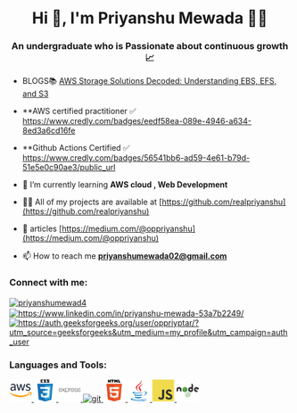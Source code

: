 <h1 align="center">Hi 👋, I'm Priyanshu Mewada 👨‍💻</h1>
<h3 align="center">An undergraduate who is Passionate about continuous growth 📈</h3>

- BLOGS📚 [AWS Storage Solutions Decoded: Understanding EBS, EFS, and S3](https://medium.com/@oppriyanshu/aws-storage-solutions-decoded-understanding-ebs-efs-and-s3-f032ab78eb36)

-    **AWS certified practitioner ✅  https://www.credly.com/badges/eedf58ea-089e-4946-a634-8ed3a6cd16fe
-    **Github Actions Certified ✅  https://www.credly.com/badges/56541bb6-ad59-4e61-b79d-51e5e0c90ae3/public_url

- 🌱 I’m currently learning **AWS cloud , Web Development**

- 👨‍💻 All of my projects are available at [https://github.com/realpriyanshu](https://github.com/realpriyanshu)

- 📝  articles [https://medium.com/@oppriyanshu](https://medium.com/@oppriyanshu)

- 📫 How to reach me **priyanshumewada02@gmail.com**

<h3 align="left">Connect with me:</h3>
<p align="left">
<a href="https://twitter.com/priyanshumewad4" target="blank"><img align="center" src="https://raw.githubusercontent.com/rahuldkjain/github-profile-readme-generator/master/src/images/icons/Social/twitter.svg" alt="priyanshumewad4" height="30" width="40" /></a>
<a href="https://linkedin.com/in/https://www.linkedin.com/in/priyanshu-mewada-53a7b2249/" target="blank"><img align="center" src="https://raw.githubusercontent.com/rahuldkjain/github-profile-readme-generator/master/src/images/icons/Social/linked-in-alt.svg" alt="https://www.linkedin.com/in/priyanshu-mewada-53a7b2249/" height="30" width="40" /></a>
<a href="https://auth.geeksforgeeks.org/user/https://auth.geeksforgeeks.org/user/oppriyptar/?utm_source=geeksforgeeks&utm_medium=my_profile&utm_campaign=auth_user" target="blank"><img align="center" src="https://raw.githubusercontent.com/rahuldkjain/github-profile-readme-generator/master/src/images/icons/Social/geeks-for-geeks.svg" alt="https://auth.geeksforgeeks.org/user/oppriyptar/?utm_source=geeksforgeeks&utm_medium=my_profile&utm_campaign=auth_user" height="30" width="40" /></a>
</p>

<h3 align="left">Languages and Tools:</h3>
<p align="left"> <a href="https://aws.amazon.com" target="_blank" rel="noreferrer"> <img src="https://raw.githubusercontent.com/devicons/devicon/master/icons/amazonwebservices/amazonwebservices-original-wordmark.svg" alt="aws" width="40" height="40"/>  <a href="https://www.w3schools.com/css/" target="_blank" rel="noreferrer"> <img src="https://raw.githubusercontent.com/devicons/devicon/master/icons/css3/css3-original-wordmark.svg" alt="css3" width="40" height="40"/> </a> <a href="https://expressjs.com" target="_blank" rel="noreferrer"> <img src="https://raw.githubusercontent.com/devicons/devicon/master/icons/express/express-original-wordmark.svg" alt="express" width="40" height="40"/> </a> <a href="https://git-scm.com/" target="_blank" rel="noreferrer"> <img src="https://www.vectorlogo.zone/logos/git-scm/git-scm-icon.svg" alt="git" width="40" height="40"/> </a> <a href="https://www.w3.org/html/" target="_blank" rel="noreferrer"> <img src="https://raw.githubusercontent.com/devicons/devicon/master/icons/html5/html5-original-wordmark.svg" alt="html5" width="40" height="40"/> </a> <a href="https://www.java.com" target="_blank" rel="noreferrer"> <img src="https://raw.githubusercontent.com/devicons/devicon/master/icons/java/java-original.svg" alt="java" width="40" height="40"/> </a> <a href="https://developer.mozilla.org/en-US/docs/Web/JavaScript" target="_blank" rel="noreferrer"> <img src="https://raw.githubusercontent.com/devicons/devicon/master/icons/javascript/javascript-original.svg" alt="javascript" width="40" height="40"/> </a> <a href="https://nodejs.org" target="_blank" rel="noreferrer"> <img src="https://raw.githubusercontent.com/devicons/devicon/master/icons/nodejs/nodejs-original-wordmark.svg" alt="nodejs" width="40" height="40"/> </a> </p>
